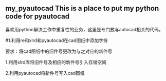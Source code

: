 
## my_pyautocad This is a place to put my python code for pyautocad


喜欢用python解决工作中重复性的业务，这里是专门放与autocad相关的代码。

#1.利用re和xlrd和pyautocad在cad图纸中添加字符 


要求：将cad图纸中的旧件号更改为与之对应的新件号

1.利用xlrd库将旧件号及相应的新件号引入存储空间 

2.利用pyautocad将新件号写入cad图纸
